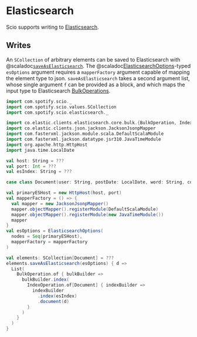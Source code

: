 # Elasticsearch

Scio supports writing to [Elasticsearch](https://github.com/elastic/elasticsearch).

## Writes

An `SCollection` of arbitrary elements can be saved to Elasticsearch with
@scaladoc[`saveAsElasticsearch`](com.spotify.scio.elasticsearch.ElasticsearchSCollection#saveAsElasticsearch(esOptions:com.spotify.scio.elasticsearch.ElasticsearchOptions,flushInterval:org.joda.time.Duration,numOfShards:Long,maxBulkRequestOperations:Int,maxBulkRequestBytes:Long,errorFn:org.apache.beam.sdk.io.elasticsearch.ElasticsearchIO.Write.BulkExecutionException=%3EUnit,retry:com.spotify.scio.elasticsearch.ElasticsearchIO.RetryConfig)(f:T=%3EIterable[co.elastic.clients.elasticsearch.core.bulk.BulkOperation]):com.spotify.scio.io.ClosedTap[Nothing]).
The @scaladoc[ElasticsearchOptions](com.spotify.scio.elasticsearch.ElasticsearchOptions)-typed `esOptions` argument requires a `mapperFactory` argument capable of mapping the element type to json.
`saveAsElasticsearch` takes a second argument list, whose single argument `f` can be provided as a block, and which maps the input type to Elasticsearch [BulkOperations](https://artifacts.elastic.co/javadoc/co/elastic/clients/elasticsearch-java/8.8.0/co/elastic/clients/elasticsearch/core/bulk/BulkOperation.html).

```scala mdoc:compile-only
import com.spotify.scio._
import com.spotify.scio.values.SCollection
import com.spotify.scio.elasticsearch._

import co.elastic.clients.elasticsearch.core.bulk.{BulkOperation, IndexOperation}
import co.elastic.clients.json.jackson.JacksonJsonpMapper
import com.fasterxml.jackson.module.scala.DefaultScalaModule
import com.fasterxml.jackson.datatype.jsr310.JavaTimeModule
import org.apache.http.HttpHost
import java.time.LocalDate

val host: String = ???
val port: Int = ???
val esIndex: String = ???

case class Document(user: String, postDate: LocalDate, word: String, count: Long)

val primaryESHost = new HttpHost(host, port)
val mapperFactory = () => {
  val mapper = new JacksonJsonpMapper()
  mapper.objectMapper().registerModule(DefaultScalaModule)
  mapper.objectMapper().registerModule(new JavaTimeModule())
  mapper
}
val esOptions = ElasticsearchOptions(
  nodes = Seq(primaryESHost), 
  mapperFactory = mapperFactory
)

val elements: SCollection[Document] = ???
elements.saveAsElasticsearch(esOptions) { d =>
  List(
    BulkOperation.of { bulkBuilder =>
      bulkBuilder.index(
        IndexOperation.of[Document] { indexBuilder =>
          indexBuilder
            .index(esIndex)
            .document(d)
        }
      )
    }
  )
}
```
